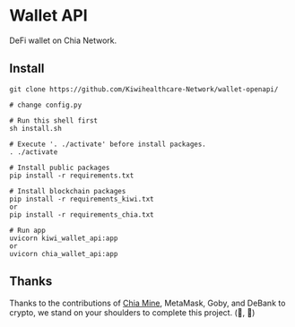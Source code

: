 # Wallet API

DeFi wallet on Chia Network.

## Install


```
git clone https://github.com/Kiwihealthcare-Network/wallet-openapi/

# change config.py

# Run this shell first
sh install.sh

# Execute '. ./activate' before install packages.
. ./activate

# Install public packages
pip install -r requirements.txt

# Install blockchain packages
pip install -r requirements_kiwi.txt
or 
pip install -r requirements_chia.txt

# Run app
uvicorn kiwi_wallet_api:app
or 
uvicorn chia_wallet_api:app
```

## Thanks

Thanks to the contributions of [Chia Mine](https://github.com/Chia-Mine/clvm-js), MetaMask, Goby, and DeBank to crypto, we stand on your shoulders to complete this project. (🌱, 🌱)


